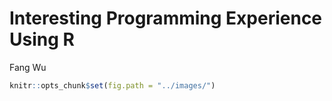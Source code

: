 Interesting Programming Experience Using R
================
Fang Wu

``` r
knitr::opts_chunk$set(fig.path = "../images/")
```
